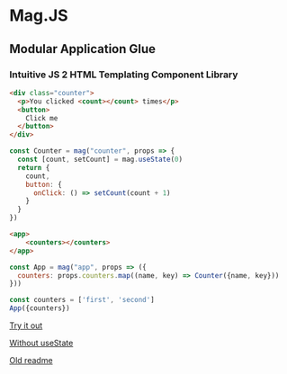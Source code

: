 # Mag.JS

## Modular Application Glue

### Intuitive JS 2 HTML Templating Component Library

```html
<div class="counter">
  <p>You clicked <count></count> times</p>
  <button>
    Click me
  </button>
</div>
```


```js
const Counter = mag("counter", props => {
  const [count, setCount] = mag.useState(0)
  return {
    count,
    button: {
      onClick: () => setCount(count + 1)
    }
  }
})
```

```html
<app>
    <counters></counters>
</app>
```

```js
const App = mag("app", props => ({
  counters: props.counters.map((name, key) => Counter({name, key}))
}))
```

```js
const counters = ['first', 'second']
App({counters})
```

[Try it out](https://codepen.io/anon/pen/vMBKvv?editors=1010)

[Without useState](https://jsbin.com/nojuxihucu/edit?html,output)

[Old readme](README-old.md)
